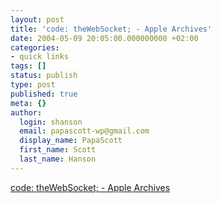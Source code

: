 ```yaml
---
layout: post
title: 'code: theWebSocket; - Apple Archives'
date: 2004-05-09 20:05:00.000000000 +02:00
categories:
- quick links
tags: []
status: publish
type: post
published: true
meta: {}
author:
  login: shanson
  email: papascott-wp@gmail.com
  display_name: PapaScott
  first_name: Scott
  last_name: Hanson
---
```

<p><a title="What to install on my PowerBook, Part 2" href="http://www.ahawkins.org/mt/archives/cat_apple.html">code: theWebSocket; - Apple Archives</a></p>
